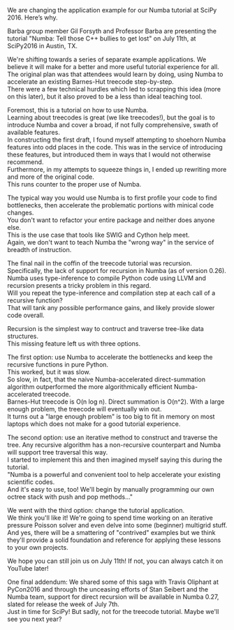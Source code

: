 We are changing the application example for our Numba tutorial at SciPy 2016. Here’s why.

Barba group member Gil Forsyth and Professor Barba are presenting the tutorial "Numba: Tell those C++ bullies to get lost" on July 11th, at SciPy2016 in Austin, TX.  

We're shifting towards a series of separate example applications. 
We believe it will make for a better and more useful tutorial experience for all.  
The original plan was that attendees would learn by doing, using Numba to accelerate an existing Barnes-Hut treecode step-by-step.  
There were a few technical hurdles which led to scrapping this idea (more on this later), but it also proved to be a less than ideal teaching tool.  

Foremost, this is a tutorial on how to use Numba.  
Learning about treecodes is great (we like treecodes!), but the goal is to introduce Numba and cover a broad, if not fully comprehensive, swath of available features.  
In constructing the first draft, I found myself attempting to shoehorn Numba features into odd places in the code.
This was in the service of introducing these features, but introduced them in ways that I would not otherwise recommend.  
Furthermore, in my attempts to squeeze things in, I ended up rewriting more and more of the original code.  
This runs counter to the proper use of Numba.  

The typical way you would use Numba is to first profile your code to find bottlenecks, then accelerate the problematic portions with minical code changes.  
You don't want to refactor your entire package and neither does anyone else.  
This is the use case that tools like SWIG and Cython help meet.  
Again, we don't want to teach Numba the "wrong way" in the service of breadth of instruction.  

The final nail in the coffin of the treecode tutorial was recursion.  
Specifically, the lack of support for recursion in Numba (as of version 0.26).  
Numba uses type-inference to compile Python code using LLVM and recursion presents a tricky problem in this regard.  
Will you repeat the type-inference and compilation step at each call of a recursive function?  
That will tank any possible performance gains, and likely provide slower code overall.  

Recursion is the simplest way to contruct and traverse tree-like data structures.  
This missing feature left us with three options.  

The first option: use Numba to accelerate the bottlenecks and keep the recursive functions in pure Python.  
This worked, but it was slow.  
So slow, in fact, that the naive Numba-accelerated direct-summation algorithm outperformed the more algorithmically efficient Numba-accelerated treecode.  
Barnes-Hut treecode is O(n log n).  Direct summation is O(n^2).  With a large enough problem, the treecode will eventually win out.  
It turns out a "large enough problem" is too big to fit in memory on most laptops which does not make for a good tutorial experience.  

The second option: use an iterative method to construct and traverse the tree.
Any recursive algorithm has a non-recursive counterpart and Numba will support tree traversal this way.  
I started to implement this and then imagined myself saying this during the tutorial.  
"Numba is a powerful and convenient tool to help accelerate your existing scientific codes.  
And it's easy to use, too!  We'll begin by manually programming our own octree stack with push and pop methods..."

We went with the third option: change the tutorial application.  
We think you'll like it!  We're going to spend time working on an iterative pressure Poisson solver and even
delve into some (beginner) multigrid stuff.  And yes, there will be a smattering of "contrived" examples but 
we think they'll provide a solid foundation and reference for applying these lessons to your own projects.  

We hope you can still join us on July 11th!  If not, you can always catch it on YouTube later!

One final addendum:
We shared some of this saga with Travis Oliphant at PyCon2016 and through the unceasing efforts of Stan Seibert and
the Numba team, support for direct recursion will be available in Numba 0.27, slated for release the week of July 7th.  
Just in time for SciPy!  But sadly, not for the treecode tutorial.  Maybe we'll see you next year?
